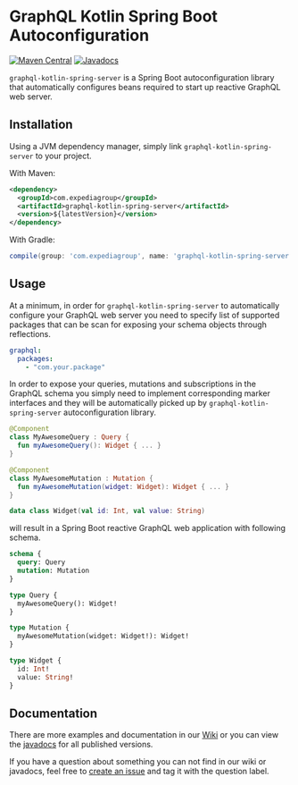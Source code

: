 # GraphQL Kotlin Spring Boot Autoconfiguration
[![Maven Central](https://img.shields.io/maven-central/v/com.expediagroup/graphql-kotlin-spring-server.svg?label=Maven%20Central)](https://search.maven.org/search?q=g:%22com.expediagroup%22%20AND%20a:%22graphql-kotlin-spring-server%22)
[![Javadocs](https://img.shields.io/maven-central/v/com.expediagroup/graphql-kotlin-spring-server.svg?label=javadoc&colorB=brightgreen)](https://www.javadoc.io/doc/com.expediagroup/graphql-kotlin-spring-server)

`graphql-kotlin-spring-server` is a Spring Boot autoconfiguration library that automatically configures beans required to start up reactive GraphQL web server. 


## Installation

Using a JVM dependency manager, simply link `graphql-kotlin-spring-server` to your project.

With Maven:

```xml
<dependency>
  <groupId>com.expediagroup</groupId>
  <artifactId>graphql-kotlin-spring-server</artifactId>
  <version>${latestVersion}</version>
</dependency>
```

With Gradle:

```groovy
compile(group: 'com.expediagroup', name: 'graphql-kotlin-spring-server', version: "$latestVersion")
```

## Usage

At a minimum, in order for `graphql-kotlin-spring-server` to automatically configure your GraphQL web server you need to specify list of supported packages that can be scan for exposing your schema objects through reflections.

```yaml
graphql:
  packages: 
    - "com.your.package"
```

In order to expose your queries, mutations and subscriptions in the GraphQL schema you simply need to implement corresponding marker interfaces and they will be automatically picked up by `graphql-kotlin-spring-server` autoconfiguration library.

```kotlin
@Component
class MyAwesomeQuery : Query { 
  fun myAwesomeQuery(): Widget { ... }
}

@Component
class MyAwesomeMutation : Mutation {
  fun myAwesomeMutation(widget: Widget): Widget { ... }
}

data class Widget(val id: Int, val value: String)
```

will result in a Spring Boot reactive GraphQL web application with following schema.

```graphql
schema {
  query: Query
  mutation: Mutation
}

type Query {
  myAwesomeQuery(): Widget!
}

type Mutation {
  myAwesomeMutation(widget: Widget!): Widget!
}

type Widget {
  id: Int!
  value: String!
}
```

## Documentation

There are more examples and documentation in our [Wiki](https://github.com/ExpediaGroup/graphql-kotlin/wiki) or you can view the [javadocs](https://www.javadoc.io/doc/com.expediagroup/graphql-kotlin-spring-server) for all published versions.

If you have a question about something you can not find in our wiki or javadocs, feel free to [create an issue](https://github.com/ExpediaGroup/graphql-kotlin/issues) and tag it with the question label.
